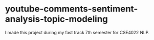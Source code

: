 # youtube-comments-sentiment-analysis-topic-modeling
I made this project during my fast track 7th semester for CSE4022 NLP. 
